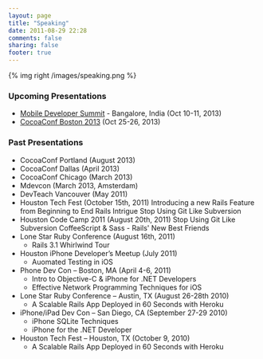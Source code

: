 ```yaml
---
layout: page
title: "Speaking"
date: 2011-08-29 22:28
comments: false
sharing: false
footer: true
---
```


{% img right /images/speaking.png %}

### Upcoming Presentations

* [Mobile Developer Summit](http://www.developermarch.com/mds/) - Bangalore, India (Oct 10-11, 2013)
* [CocoaConf Boston 2013](http://cocoaconf.com/boston-2013/home) (Oct 25-26, 2013)

### Past Presentations

* CocoaConf Portland (August 2013)
* CocoaConf Dallas (April 2013)
* CocoaConf Chicago (March 2013)
* Mdevcon (March 2013, Amsterdam)
* DevTeach Vancouver (May 2011)
* Houston Tech Fest (October 15th, 2011)
  Introducing a new Rails Feature from Beginning to End
  Rails Intrigue
  Stop Using Git Like Subversion
* Houston Code Camp 2011 (August 20th, 2011)
  Stop Using Git Like Subversion
  CoffeeScript & Sass - Rails' New Best Friends
* Lone Star Ruby Conference (August 16th, 2011)
  * Rails 3.1 Whirlwind Tour
* Houston iPhone Developer’s Meetup (July 2011)
  * Auomated Testing in iOS
* Phone Dev Con – Boston, MA (April 4-6, 2011)
  * Intro to Objective-C & iPhone for .NET Developers
  * Effective Network Programming Techniques for iOS
* Lone Star Ruby Conference – Austin, TX (August 26-28th 2010)
  * A Scalable Rails App Deployed in 60 Seconds with Heroku 
* iPhone/iPad Dev Con – San Diego, CA (September 27-29 2010)
  * iPhone SQLite Techniques
  * iPhone for the .NET Developer
* Houston Tech Fest – Houston, TX (October 9, 2010)
  * A Scalable Rails App Deployed in 60 Seconds with Heroku

